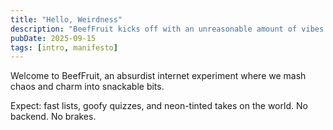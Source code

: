 ```yaml
---
title: "Hello, Weirdness"
description: "BeefFruit kicks off with an unreasonable amount of vibes."
pubDate: 2025-09-15
tags: [intro, manifesto]
---
```

Welcome to BeefFruit, an absurdist internet experiment where we mash chaos and charm into snackable bits.

Expect: fast lists, goofy quizzes, and neon-tinted takes on the world. No backend. No brakes.

